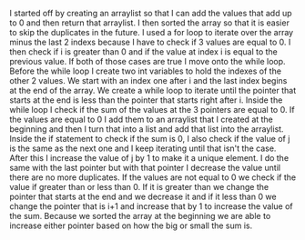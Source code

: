 I started off by creating an arraylist so that I can add the values that add up to 0 and then return that arraylist. I then sorted the array so that it is easier to skip the duplicates in the future. I used a for loop to iterate over the array minus the last 2 indexs because I have to check if 3 values are equal to 0. I then check if i is greater than 0 and if the value at index i is equal to the previous value. If both of those cases are true I move onto the while loop. Before the while loop I create two int variables to hold the indexes of the other 2 values. We start with an index one after i and the last index begins at the end of the array. We create a while loop to iterate until the pointer that starts at the end is less than the pointer that starts right after i. Inside the while loop I check if the sum of the values at the 3 pointers are equal to 0. If the values are equal to 0 I add them to an arraylist that I created at the beginning and then I turn that into a list and add that list into the arraylist. Inside the if statement to check if the sum is 0, I also check if the value of j is the same as the next one and I keep iterating until that isn't the case. After this I increase the value of j by 1 to make it a unique element. I do the same with the last pointer but with that pointer I decrease the value until there are no more duplicates. If the values are not equal to 0 we check if the value if greater than or less than 0. If it is greater than we change the pointer that starts at the end and we decrease it and if it less than 0 we change the pointer that is i+1 and increase that by 1 to increase the value of the sum. Because we sorted the array at the beginning we are able to increase either pointer based on how the big or small the sum is.
